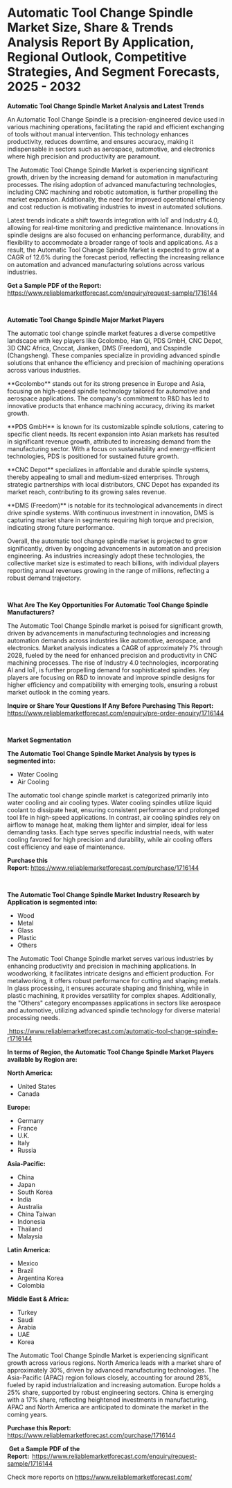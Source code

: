 <p><h1>Automatic Tool Change Spindle Market Size, Share & Trends Analysis Report By Application, Regional Outlook, Competitive Strategies, And Segment Forecasts, 2025 - 2032</h1></p><p><strong>Automatic Tool Change Spindle Market Analysis and Latest Trends</strong></p>
<p><p>An Automatic Tool Change Spindle is a precision-engineered device used in various machining operations, facilitating the rapid and efficient exchanging of tools without manual intervention. This technology enhances productivity, reduces downtime, and ensures accuracy, making it indispensable in sectors such as aerospace, automotive, and electronics where high precision and productivity are paramount.</p><p>The Automatic Tool Change Spindle Market is experiencing significant growth, driven by the increasing demand for automation in manufacturing processes. The rising adoption of advanced manufacturing technologies, including CNC machining and robotic automation, is further propelling the market expansion. Additionally, the need for improved operational efficiency and cost reduction is motivating industries to invest in automated solutions.</p><p>Latest trends indicate a shift towards integration with IoT and Industry 4.0, allowing for real-time monitoring and predictive maintenance. Innovations in spindle designs are also focused on enhancing performance, durability, and flexibility to accommodate a broader range of tools and applications. As a result, the Automatic Tool Change Spindle Market is expected to grow at a CAGR of 12.6% during the forecast period, reflecting the increasing reliance on automation and advanced manufacturing solutions across various industries.</p></p>
<p><strong>Get a Sample PDF of the Report:&nbsp;</strong> <a href="https://www.reliablemarketforecast.com/enquiry/request-sample/1716144?utm_campaign=1890&utm_medium=2&utm_source=Github&utm_content=ia&utm_term=12012025&utm_id=automatic-tool-change-spindle">https://www.reliablemarketforecast.com/enquiry/request-sample/1716144</a></p>
<p>&nbsp;</p>
<p><strong>Automatic Tool Change Spindle Major Market Players</strong></p>
<p><p>The automatic tool change spindle market features a diverse competitive landscape with key players like Gcolombo, Han Qi, PDS GmbH, CNC Depot, 3D CNC Africa, Cnccat, Jianken, DMS (Freedom), and Csspindle (Changsheng). These companies specialize in providing advanced spindle solutions that enhance the efficiency and precision of machining operations across various industries.</p><p>**Gcolombo** stands out for its strong presence in Europe and Asia, focusing on high-speed spindle technology tailored for automotive and aerospace applications. The company's commitment to R&D has led to innovative products that enhance machining accuracy, driving its market growth.</p><p>**PDS GmbH** is known for its customizable spindle solutions, catering to specific client needs. Its recent expansion into Asian markets has resulted in significant revenue growth, attributed to increasing demand from the manufacturing sector. With a focus on sustainability and energy-efficient technologies, PDS is positioned for sustained future growth.</p><p>**CNC Depot** specializes in affordable and durable spindle systems, thereby appealing to small and medium-sized enterprises. Through strategic partnerships with local distributors, CNC Depot has expanded its market reach, contributing to its growing sales revenue.</p><p>**DMS (Freedom)** is notable for its technological advancements in direct drive spindle systems. With continuous investment in innovation, DMS is capturing market share in segments requiring high torque and precision, indicating strong future performance.</p><p>Overall, the automatic tool change spindle market is projected to grow significantly, driven by ongoing advancements in automation and precision engineering. As industries increasingly adopt these technologies, the collective market size is estimated to reach billions, with individual players reporting annual revenues growing in the range of millions, reflecting a robust demand trajectory.</p></p>
<p>&nbsp;</p>
<p><strong>What Are The Key Opportunities For Automatic Tool Change Spindle Manufacturers?</strong></p>
<p><p>The Automatic Tool Change Spindle market is poised for significant growth, driven by advancements in manufacturing technologies and increasing automation demands across industries like automotive, aerospace, and electronics. Market analysis indicates a CAGR of approximately 7% through 2028, fueled by the need for enhanced precision and productivity in CNC machining processes. The rise of Industry 4.0 technologies, incorporating AI and IoT, is further propelling demand for sophisticated spindles. Key players are focusing on R&D to innovate and improve spindle designs for higher efficiency and compatibility with emerging tools, ensuring a robust market outlook in the coming years.</p></p>
<p><strong>Inquire or Share Your Questions If Any Before Purchasing This Report:</strong> <a href="https://www.reliablemarketforecast.com/enquiry/pre-order-enquiry/1716144?utm_campaign=1890&utm_medium=2&utm_source=Github&utm_content=ia&utm_term=12012025&utm_id=automatic-tool-change-spindle">https://www.reliablemarketforecast.com/enquiry/pre-order-enquiry/1716144</a></p>
<p>&nbsp;</p>
<p><strong>Market Segmentation</strong></p>
<p><strong>The Automatic Tool Change Spindle Market Analysis by types is segmented into:</strong></p>
<p><ul><li>Water Cooling</li><li>Air Cooling</li></ul></p>
<p><p>The automatic tool change spindle market is categorized primarily into water cooling and air cooling types. Water cooling spindles utilize liquid coolant to dissipate heat, ensuring consistent performance and prolonged tool life in high-speed applications. In contrast, air cooling spindles rely on airflow to manage heat, making them lighter and simpler, ideal for less demanding tasks. Each type serves specific industrial needs, with water cooling favored for high precision and durability, while air cooling offers cost efficiency and ease of maintenance.</p></p>
<p><strong>Purchase this Report:&nbsp;</strong><a href="https://www.reliablemarketforecast.com/purchase/1716144?utm_campaign=1890&utm_medium=2&utm_source=Github&utm_content=ia&utm_term=12012025&utm_id=automatic-tool-change-spindle">https://www.reliablemarketforecast.com/purchase/1716144</a></p>
<p>&nbsp;</p>
<p><strong>The Automatic Tool Change Spindle Market Industry Research by Application is segmented into:</strong></p>
<p><ul><li>Wood</li><li>Metal</li><li>Glass</li><li>Plastic</li><li>Others</li></ul></p>
<p><p>The Automatic Tool Change Spindle market serves various industries by enhancing productivity and precision in machining applications. In woodworking, it facilitates intricate designs and efficient production. For metalworking, it offers robust performance for cutting and shaping metals. In glass processing, it ensures accurate shaping and finishing, while in plastic machining, it provides versatility for complex shapes. Additionally, the "Others" category encompasses applications in sectors like aerospace and automotive, utilizing advanced spindle technology for diverse material processing needs.</p></p>
<p><a href="https://www.reliablemarketforecast.com/automatic-tool-change-spindle-r1716144?utm_campaign=1890&utm_medium=2&utm_source=Github&utm_content=ia&utm_term=12012025&utm_id=automatic-tool-change-spindle">&nbsp;https://www.reliablemarketforecast.com/automatic-tool-change-spindle-r1716144</a></p>
<p><strong>In terms of Region, the Automatic Tool Change Spindle Market Players available by Region are:</strong></p>
<p>
    <p> <strong> North America: </strong>
        <ul>
            <li>United States</li>
            <li>Canada</li>
        </ul>
        </p> 
    <p> <strong> Europe: </strong>
        <ul>
            <li>Germany</li>
            <li>France</li>
            <li>U.K.</li>
            <li>Italy</li>
            <li>Russia</li>
        </ul>
        </p> 
    <p> <strong> Asia-Pacific: </strong>
        <ul>
            <li>China</li>
            <li>Japan</li>
            <li>South Korea</li>
            <li>India</li>
            <li>Australia</li>
            <li>China Taiwan</li>
            <li>Indonesia</li>
            <li>Thailand</li>
            <li>Malaysia</li>
        </ul>
        </p> 
    <p> <strong> Latin America: </strong>
        <ul>
            <li>Mexico</li>
            <li>Brazil</li>
            <li>Argentina Korea</li>
            <li>Colombia</li>
        </ul>
        </p> 
    <p> <strong> Middle East & Africa: </strong>
        <ul>
            <li>Turkey</li>
            <li>Saudi</li>
            <li>Arabia</li>
            <li>UAE</li>
            <li>Korea</li>
        </ul>
    </p>
    </p>
<p><p>The Automatic Tool Change Spindle Market is experiencing significant growth across various regions. North America leads with a market share of approximately 30%, driven by advanced manufacturing technologies. The Asia-Pacific (APAC) region follows closely, accounting for around 28%, fueled by rapid industrialization and increasing automation. Europe holds a 25% share, supported by robust engineering sectors. China is emerging with a 17% share, reflecting heightened investments in manufacturing. APAC and North America are anticipated to dominate the market in the coming years.</p></p>
<p><strong>Purchase this Report: </strong><a href="https://www.reliablemarketforecast.com/purchase/1716144?utm_campaign=1890&utm_medium=2&utm_source=Github&utm_content=ia&utm_term=12012025&utm_id=automatic-tool-change-spindle">https://www.reliablemarketforecast.com/purchase/1716144</a></p>
<p>&nbsp;<strong>Get a Sample PDF of the Report:&nbsp;&nbsp;</strong><a href="https://www.reliablemarketforecast.com/enquiry/request-sample/1716144?utm_campaign=1890&utm_medium=2&utm_source=Github&utm_content=ia&utm_term=12012025&utm_id=automatic-tool-change-spindle">https://www.reliablemarketforecast.com/enquiry/request-sample/1716144</a></p>
<p><strong></strong></p>
<p>Check more reports on <a href="https://www.reliablemarketforecast.com/?utm_campaign=1890&utm_medium=2&utm_source=Github&utm_content=ia&utm_term=12012025&utm_id=automatic-tool-change-spindle">https://www.reliablemarketforecast.com/</a></p>